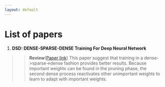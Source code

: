 ```yaml
---
layout: default
---
```


# [](#list) List of papers
  1. **DSD:  DENSE-SPARSE-DENSE Training For Deep Neural Network**
  > > **Review**([Paper link](https://arxiv.org/pdf/1607.04381.pdf))
  > > This paper suggest that training in a dense->sparse->dense fashion provides
  better results.
  > > Because important weights can be found in the pruning phase, the second
  dense process reactivates other unimportant weights to learn to adapt with
  important weights.
